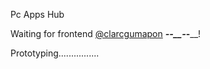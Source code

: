 Pc Apps Hub

Waiting for frontend [@clarcgumapon](https://github.com/clarcgumapon) ____-_-__-_-____!

Prototyping................